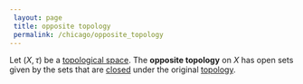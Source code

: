 ```yaml
---
 layout: page
 title: opposite topology
 permalink: /chicago/opposite_topology
---
```

Let $(X,\tau)$ be a [topological space](https://mathgloss.github.io/MathGloss/topological_space). The **opposite topology** on  $X$ has open sets given by the sets that are [closed](https://mathgloss.github.io/MathGloss/closed) under the original [topology](https://mathgloss.github.io/MathGloss/topological_space).